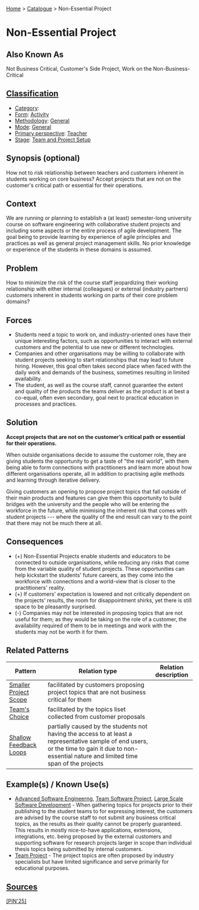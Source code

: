 [Home](../README.md) > [Catalogue](../Patterns_catalogue.md) > Non-Essential Project

# Non-Essential Project

## Also Known As

Not Business Critical, Customer's Side Project, Work on the Non-Business-Critical

## [Classification](facets/facets.md)

- [Category](facets/categories/categories.md):
- [Form](facets/forms/forms.md): [Activity](facets/categories/Activity.md)
- [Methodology](facets/methodologies/methodologies.md): [General](facets/methodologies/General.md)
- [Mode](facets/modes/modes.md): [General](facets/modes/General.md)
- [Primary perspective](facets/perspectives/perspectives.md): [Teacher](facets/perspectives/Teacher.md)
- [Stage](facets/stages/modes.md): [Team and Project Setup](facets/categories/Team_and_Project_Setup.md)

## Synopsis (optional)

How not to risk relationship between teachers and customers inherent in students working on core business? Accept projects that are not on the customer's critical path or essential for their operations.

## Context

We are running or planning to establish a (at least) semester-long university course on software engineering with collaborative student projects and including some aspects or the entire process of agile development. The goal being to provide learning by experience of agile principles and practices as well as general project management skills. No prior knowledge or experience of the students in these domains is assumed.

## Problem

How to minimize the risk of the course staff jeopardizing their working relationship with either internal (colleagues) or external (industry partners) customers inherent in students working on parts of their core problem domains?

## Forces

 - Students need a topic to work on, and industry-oriented ones have their unique interesting factors, such as opportunities to interact with external customers and the potential to use new or different technologies.
 - Companies and other organisations may be willing to collaborate with student projects seeking to start relationships that may lead to future hiring. However, this goal often takes second place when faced with the daily work and demands of the business, sometimes resulting in limited availability.
 - The student, as well as the course staff, cannot guarantee the extent and quality of the products the teams deliver as the product is at best a co-equal, often even secondary, goal next to practical education in processes and practices.

## Solution

**Accept projects that are not on the customer’s critical path or essential for their operations.**

When outside organisations decide to assume the customer role, they are giving students the opportunity to get a taste of "the real world", with them being able to form connections with practitioners and learn more about how different organisations operate, all in addition to practising agile methods and learning through iterative delivery.

Giving customers an opening to propose project topics that fall outside of their main products and features can give them this opportunity to build bridges with the university and the people who will be entering the workforce in the future, while minimising the inherent risk that comes with student projects --- where the quality of the end result can vary to the point that there may not be much there at all.

## Consequences

 - (+) Non-Essential Projects enable students and educators to be connected to outside organisations, while reducing any risks that come from the variable quality of student projects. These opportunities can help kickstart the students' future careers, as they come into the workforce with connections and a world-view that is closer to the practitioners' reality.
 - (+) If customers' expectation is lowered and not critically dependent on the projects' results, the room for disappointment shirks, yet there is still space to be pleasantly surprised.
 - (-) Companies may not be interested in proposing topics that are not useful for them; as they would be taking on the role of a customer, the availability required of them to be in meetings and work with the students may not be worth it for them.

## Related Patterns

|Pattern|Relation type|Relation description|
|--|--|--|
|[Smaller Project Scope](Smaller_Project_Scope.md)|facilitated by customers proposing project topics that are not business critical for them||
|[Team's Choice](Teams_Choice.md)|facilitated by the topics liset collected from customer proposals||
|[Shallow Feedback Loops](Shallow_Feedback_Loops.md)|partially caused by the students not having the access to at least a representative sample of end users, or the time to gain it due to non-essential nature and limited time span of the projects||

 
## Example(s) / Known Use(s)

 - [Advanced Software Engineerng](https://portal.zcu.cz/portal/studium/prohlizeni.html?pc_pagenavigationalstate=AAAAAQAGNjY0ODM5EwEAAAABAAhzdGF0ZUtleQAAAAEAFC05MjIzMzcyMDM2ODU0NzY3NTM1AAAAAA**#prohlizeniSearchResult), [Team Software Project](https://portal.zcu.cz/portal/studium/prohlizeni.html?pc_pagenavigationalstate=AAAAAQAGNjY0ODM5EwEAAAABAAhzdGF0ZUtleQAAAAEAFC05MjIzMzcyMDM2ODU0NzY3NTMzAAAAAA**#prohlizeniSearchResult), [Large Scale Software Development](https://sigarra.up.pt/feup/en/UCURR_GERAL.FICHA_UC_VIEW?pv_ocorrencia_id=518806) - When gathering topics for projects prior to their publishing to the student teams to for expressing interest, the customers are advised by the course staff to not submit any business critical topics, as the results as their quality cannot be properly guaranteed. This results in mostly nice-to-have applications, extensions, integrations, etc. being proposed by the external customers and supporting software for research projects larger in scope than individual thesis topics being submitted by internal customers.   
 - [Team Project](https://www.cs.ubbcluj.ro/files/curricula/2025/syllabus/IE_sem5_MLE5012_en_dsuciu_2025_9414.pdf) - The project topics are often proposed by industry specialists but have limited significance and serve primarily for educational purposes.

## [Sources](../References.md)

[[PIN'25]](facets/publications/pin25/pin25.md)
